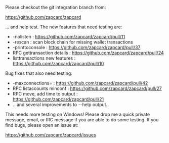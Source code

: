 Please checkout the git integration branch from:

https://github.com/zapcard/zapcard

... and help test.  The new features that need testing are:

* -nolisten : https://github.com/zapcard/zapcard/pull/11
* -rescan : scan block chain for missing wallet transactions
* -printtoconsole : https://github.com/zapcard/zapcard/pull/37
* RPC gettransaction details : https://github.com/zapcard/zapcard/pull/24
* listtransactions new features : https://github.com/zapcard/zapcard/pull/10

Bug fixes that also need testing:

* -maxconnections= : https://github.com/zapcard/zapcard/pull/42
* RPC listaccounts minconf : https://github.com/zapcard/zapcard/pull/27
* RPC move, add time to output : https://github.com/zapcard/zapcard/pull/21
* ...and several improvements to --help output.

This needs more testing on Windows!  Please drop me a quick private message, email, or IRC message if you are able to do some testing.  If you find bugs, please open an issue at:

https://github.com/zapcard/zapcard/issues
